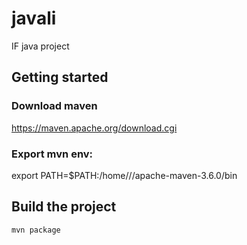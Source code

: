 # javali
IF java project

## Getting started

### Download maven
https://maven.apache.org/download.cgi

### Export mvn env:
export PATH=$PATH:/home/<user>/<folder>/apache-maven-3.6.0/bin

## Build the project
```
mvn package
```